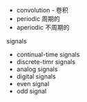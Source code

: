 - convolution - 卷积
- periodic 周期的
- aperiodic 不周期的

signals
- continual-time signals
- discrete-timr signals
- analog signals
- digital signals
- even signal
- odd signal